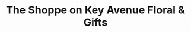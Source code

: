 ---
title: "The Shoppe on Key Avenue Floral & Gifts"
url: /lampasas/the-shoppe-on-key-avenue-floral-and-gifts/
shop: florist
---